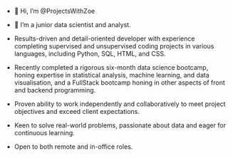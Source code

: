 - 👋 Hi, I’m @ProjectsWithZoe
- 👀 I’m a junior data scientist and analyst.
- Results-driven and detail-oriented developer with experience completing supervised and unsupervised coding projects in various languages, including Python, SQL, HTML, and CSS. 

- Recently completed a rigorous six-month data science bootcamp, honing expertise in statistical analysis, machine learning, and data visualisation, and a FullStack bootcamp honing in other aspects of front and backend programming.

- Proven ability to work independently and collaboratively to meet project objectives and exceed client expectations. 

- Keen to solve real-world problems, passionate about data and eager for continuous learning.

- Open to both remote and in-office roles.


<!---
ProjectsWithZoe/ProjectsWithZoe is a ✨ special ✨ repository because its `README.md` (this file) appears on your GitHub profile.
You can click the Preview link to take a look at your changes.
--->
